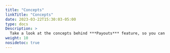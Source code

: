 ```yaml
---
title: "Concepts"
linkTitle: "Concepts"
date: 2023-03-22T15:30:03-05:00
type: docs
Description: >
  Take a look at the concepts behind ***Payouts*** feature, so you can start using it easy!.
weight: 10
nosidetoc: true
---
```

